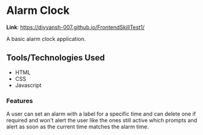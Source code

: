 # Alarm Clock

<b>Link</b>: https://divyansh-007.github.io/FrontendSkillTest1/

A basic alarm clock application.

## Tools/Technologies Used
* HTML
* CSS
* Javascript

### Features
A user can set an alarm with a label for a specific time and can delete one if required and won't alert the user like the ones still active which prompts and alert as soon as
the current time matches the alarm time.
